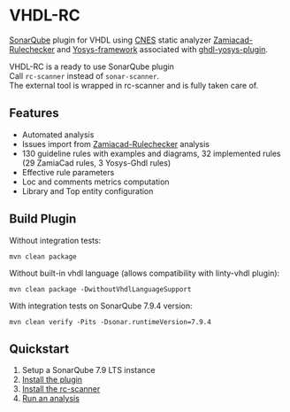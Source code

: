 # VHDL-RC  

[SonarQube](https://www.sonarqube.org) plugin for VHDL using [CNES](https://cnes.fr/en) static analyzer [Zamiacad-Rulechecker](https://github.com/VHDLTool/Zamiacad-Rulechecker/wiki) and [Yosys-framework](http://www.clifford.at/yosys/) associated with [ghdl-yosys-plugin](https://github.com/ghdl/ghdl-yosys-plugin).  
  
VHDL-RC is a ready to use SonarQube plugin  
Call `rc-scanner` instead of `sonar-scanner`.  
The external tool is wrapped in rc-scanner and is fully taken care of.  

## Features  
* Automated analysis  
* Issues import from [Zamiacad-Rulechecker](https://github.com/VHDLTool/Zamiacad-Rulechecker/wiki) analysis  
* 130 guideline rules with examples and diagrams, 32 implemented rules (29 ZamiaCad rules, 3 Yosys-Ghdl rules)
* Effective rule parameters  
* Loc and comments metrics computation   
* Library and Top entity configuration  

## Build Plugin
Without integration tests:
```
mvn clean package
```
Without built-in vhdl language (allows compatibility with linty-vhdl plugin):
```
mvn clean package -DwithoutVhdlLanguageSupport
```
With integration tests on SonarQube 7.9.4 version:
```
mvn clean verify -Pits -Dsonar.runtimeVersion=7.9.4
```

## Quickstart
1. Setup a SonarQube 7.9 LTS instance  
2. [Install the plugin](https://github.com/Linty-Services/VHDL-RC/wiki/Try-it-in-3-clics)  
3. [Install the rc-scanner](https://github.com/Linty-Services/VHDL-RC/wiki/Install-The-Scanner) 
4. [Run an analysis](https://github.com/Linty-Services/VHDL-RC/wiki/Run-Analysis)  
